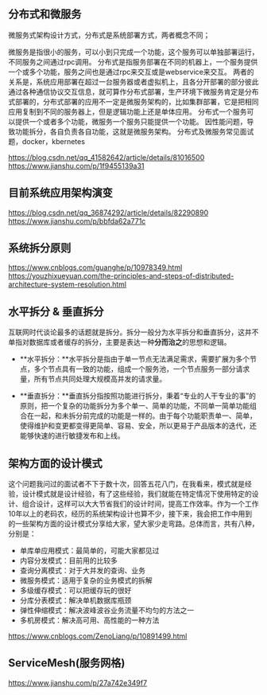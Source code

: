 ## 分布式和微服务 ##
微服务式架构设计方式，分布式是系统部署方式，两者概念不同；

微服务是指很小的服务，可以小到只完成一个功能，这个服务可以单独部署运行，不同服务之间通过rpc调用。
分布式是指服务部署在不同的机器上，一个服务提供一个或多个功能，服务之间也是通过rpc来交互或是webservice来交互。
两者的关系是，系统应用部署在超过一台服务器或者虚拟机上，且各分开部署的部分彼此通过各种通信协议交互信息，就可算作分布式部署，生产环境下微服务肯定是分布式部署的，分布式部署的应用不一定是微服务架构的，比如集群部署，它是把相同应用复制到不同的服务器上，但是逻辑功能上还是单体应用。
分布式一个服务可以提供一个或者多个功能，微服务一个服务只能提供一个功能。
因性能问题，导致功能拆分，各自负责各自功能，这就是微服务架构。
分布式及微服务常见面试题，docker，kbernetes

https://blog.csdn.net/qq_41582642/article/details/81016500
https://www.jianshu.com/p/1f9455139a31


## 目前系统应用架构演变
https://blog.csdn.net/qq_36874292/article/details/82290890
https://www.jianshu.com/p/bbfda62a771c

## 系统拆分原则
https://www.cnblogs.com/guanghe/p/10978349.html
https://youzhixueyuan.com/the-principles-and-steps-of-distributed-architecture-system-resolution.html

## 水平拆分 & 垂直拆分 ##

互联网时代谈论最多的话题就是拆分。拆分一般分为水平拆分和垂直拆分，这并不单指对数据库或者缓存的拆分，主要是表达一种**分而治之**的思想和逻辑。

- **水平拆分：**水平拆分是指由于单一节点无法满足需求，需要扩展为多个节点，多个节点具有一致的功能，组成一个服务池，一个节点服务一部分请求量，所有节点共同处理大规模高并发的请求量。


- **垂直拆分：**垂直拆分指按照功能进行拆分，秉着“专业的人干专业的事”的原则，把一个复杂的功能拆分为多个单一、简单的功能，不同单一简单功能组合在一起，和未拆分前完成的功能是一样的。由于每个功能职责单一、简单，使得维护和变更都变得更简单、容易、安全，所以更易于产品版本的迭代，还能够快速的进行敏捷发布和上线。

## 架构方面的设计模式 ##
这个问题我问过的面试者不下于数十次，回答五花八门，在我看来，模式就是经验，设计模式就是设计经验，有了这些经验，我们就能在特定情况下使用特定的设计、组合设计，这样可以大大节省我们的设计时间，提高工作效率。作为一个工作10年以上的老码农，经历的系统架构设计也算不少，接下来，我会把工作中用到的一些架构方面的设计模式分享给大家，望大家少走弯路。总体而言，共有八种，分别是：

- 单库单应用模式：最简单的，可能大家都见过
- 内容分发模式：目前用的比较多
- 查询分离模式：对于大并发的查询、业务
- 微服务模式：适用于复杂的业务模式的拆解
- 多级缓存模式：可以把缓存玩的很好
- 分库分表模式：解决单机数据库瓶颈
- 弹性伸缩模式：解决波峰波谷业务流量不均匀的方法之一
- 多机房模式：解决高可用、高性能的一种方法

https://www.cnblogs.com/ZenoLiang/p/10891499.html

## ServiceMesh(服务网格) ##
https://www.jianshu.com/p/27a742e349f7


